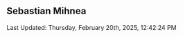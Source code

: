 <h2>Sebastian Mihnea</h2>

<!--RECENT_ACTIVITY:start-->
<!--RECENT_ACTIVITY:end-->
<!--RECENT_ACTIVITY:last_update-->
Last Updated: Thursday, February 20th, 2025, 12:42:24 PM
<!--RECENT_ACTIVITY:last_update_end-->

<!---LOL-STATS-START-HERE--->
<!---LOL-STATS-END-HERE--->

